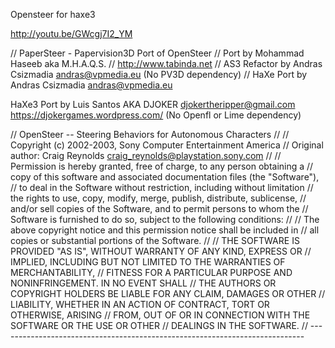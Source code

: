 Opensteer for haxe3 

http://youtu.be/GWcgj7I2_YM

// PaperSteer - Papervision3D Port of OpenSteer
// Port by Mohammad Haseeb aka M.H.A.Q.S.
// http://www.tabinda.net
// AS3 Refactor by Andras Csizmadia <andras@vpmedia.eu> (No PV3D dependency)
// HaXe Port by Andras Csizmadia <andras@vpmedia.eu> 

 HaXe3 Port by Luis Santos AKA DJOKER <djokertheripper@gmail.com> 
 https://djokergames.wordpress.com/ (No Openfl or Lime dependency)


// OpenSteer -- Steering Behaviors for Autonomous Characters
//
// Copyright (c) 2002-2003, Sony Computer Entertainment America
// Original author: Craig Reynolds <craig_reynolds@playstation.sony.com>
//
// Permission is hereby granted, free of charge, to any person obtaining a
// copy of this software and associated documentation files (the "Software"),
// to deal in the Software without restriction, including without limitation
// the rights to use, copy, modify, merge, publish, distribute, sublicense,
// and/or sell copies of the Software, and to permit persons to whom the
// Software is furnished to do so, subject to the following conditions:
//
// The above copyright notice and this permission notice shall be included in
// all copies or substantial portions of the Software.
//
// THE SOFTWARE IS PROVIDED "AS IS", WITHOUT WARRANTY OF ANY KIND, EXPRESS OR
// IMPLIED, INCLUDING BUT NOT LIMITED TO THE WARRANTIES OF MERCHANTABILITY,
// FITNESS FOR A PARTICULAR PURPOSE AND NONINFRINGEMENT.  IN NO EVENT SHALL
// THE AUTHORS OR COPYRIGHT HOLDERS BE LIABLE FOR ANY CLAIM, DAMAGES OR OTHER
// LIABILITY, WHETHER IN AN ACTION OF CONTRACT, TORT OR OTHERWISE, ARISING
// FROM, OUT OF OR IN CONNECTION WITH THE SOFTWARE OR THE USE OR OTHER
// DEALINGS IN THE SOFTWARE.
// ----------------------------------------------------------------------------